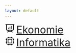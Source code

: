 ```yaml
---
layout: default
---
```


<div>
    <img src="./assets/ekonomie.svg" alt="Ekonomie" style="width: 2rem; height: 2rem;"/>
    <a href="./ekonomie/" style="font-size: 2rem;">Ekonomie</a>
</div>

<div>
    <img src="./assets/informatika.svg" alt="Informatika" style="width: 2rem; height: 2rem;"/>
    <a href="./informatika/" style="font-size: 2rem;">Informatika</a>
</div>
